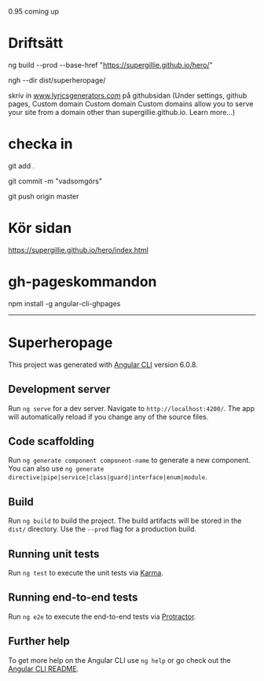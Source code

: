 0.95 coming up

# Driftsätt
ng build --prod --base-href "https://supergillie.github.io/hero/"

ngh --dir dist/superheropage/

skriv in www.lyricsgenerators.com på githubsidan
(Under settings, github pages, Custom domain
 Custom domain
Custom domains allow you to serve your site from a domain other than supergillie.github.io. Learn more...)

# checka in
git add .

git commit -m "vadsomgörs"

git push origin master

# Kör sidan
https://supergillie.github.io/hero/index.html

# gh-pageskommandon
npm install -g angular-cli-ghpages

----------------

# Superheropage

This project was generated with [Angular CLI](https://github.com/angular/angular-cli) version 6.0.8.

## Development server

Run `ng serve` for a dev server. Navigate to `http://localhost:4200/`. The app will automatically reload if you change any of the source files.

## Code scaffolding

Run `ng generate component component-name` to generate a new component. You can also use `ng generate directive|pipe|service|class|guard|interface|enum|module`.

## Build

Run `ng build` to build the project. The build artifacts will be stored in the `dist/` directory. Use the `--prod` flag for a production build.

## Running unit tests

Run `ng test` to execute the unit tests via [Karma](https://karma-runner.github.io).

## Running end-to-end tests

Run `ng e2e` to execute the end-to-end tests via [Protractor](http://www.protractortest.org/).

## Further help

To get more help on the Angular CLI use `ng help` or go check out the [Angular CLI README](https://github.com/angular/angular-cli/blob/master/README.md).
